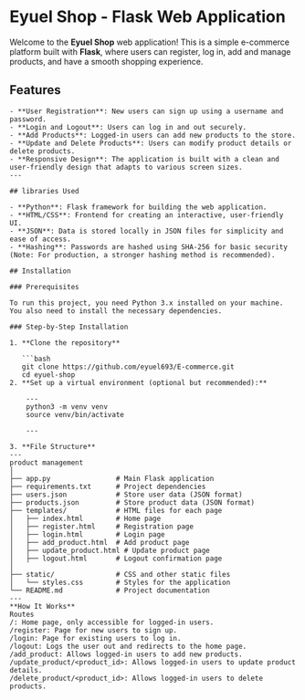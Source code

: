 # Eyuel Shop - Flask Web Application

Welcome to the **Eyuel Shop** web application! This is a simple e-commerce platform built with **Flask**, where users can register, log in, add and manage products, and have a smooth shopping experience.

## Features

```
- **User Registration**: New users can sign up using a username and password.
- **Login and Logout**: Users can log in and out securely.
- **Add Products**: Logged-in users can add new products to the store.
- **Update and Delete Products**: Users can modify product details or delete products.
- **Responsive Design**: The application is built with a clean and user-friendly design that adapts to various screen sizes.
---

## libraries Used

- **Python**: Flask framework for building the web application.
- **HTML/CSS**: Frontend for creating an interactive, user-friendly UI.
- **JSON**: Data is stored locally in JSON files for simplicity and ease of access.
- **Hashing**: Passwords are hashed using SHA-256 for basic security (Note: For production, a stronger hashing method is recommended).

## Installation

### Prerequisites

To run this project, you need Python 3.x installed on your machine. You also need to install the necessary dependencies.

### Step-by-Step Installation

1. **Clone the repository**

   ```bash
   git clone https://github.com/eyuel693/E-commerce.git
   cd eyuel-shop
2. **Set up a virtual environment (optional but recommended):**

    ---
    python3 -m venv venv
    source venv/bin/activate 

    ---

3. **File Structure**
---
product management 
│
├── app.py                # Main Flask application
├── requirements.txt      # Project dependencies
├── users.json            # Store user data (JSON format)
├── products.json         # Store product data (JSON format)
├── templates/            # HTML files for each page
│   ├── index.html        # Home page
│   ├── register.html     # Registration page
│   ├── login.html        # Login page
│   ├── add_product.html  # Add product page
│   ├── update_product.html # Update product page
│   ├── logout.html       # Logout confirmation page
│
├── static/               # CSS and other static files
│   └── styles.css        # Styles for the application
└── README.md             # Project documentation
---
**How It Works**
Routes
/: Home page, only accessible for logged-in users.
/register: Page for new users to sign up.
/login: Page for existing users to log in.
/logout: Logs the user out and redirects to the home page.
/add_product: Allows logged-in users to add new products.
/update_product/<product_id>: Allows logged-in users to update product details.
/delete_product/<product_id>: Allows logged-in users to delete products.
